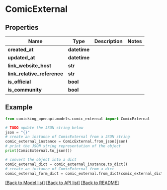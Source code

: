 # ComicExternal


## Properties

Name | Type | Description | Notes
------------ | ------------- | ------------- | -------------
**created_at** | **datetime** |  | 
**updated_at** | **datetime** |  | 
**link_website_host** | **str** |  | 
**link_relative_reference** | **str** |  | 
**is_official** | **bool** |  | 
**is_community** | **bool** |  | 

## Example

```python
from comicking_openapi.models.comic_external import ComicExternal

# TODO update the JSON string below
json = "{}"
# create an instance of ComicExternal from a JSON string
comic_external_instance = ComicExternal.from_json(json)
# print the JSON string representation of the object
print(ComicExternal.to_json())

# convert the object into a dict
comic_external_dict = comic_external_instance.to_dict()
# create an instance of ComicExternal from a dict
comic_external_form_dict = comic_external.from_dict(comic_external_dict)
```
[[Back to Model list]](../README.md#documentation-for-models) [[Back to API list]](../README.md#documentation-for-api-endpoints) [[Back to README]](../README.md)


